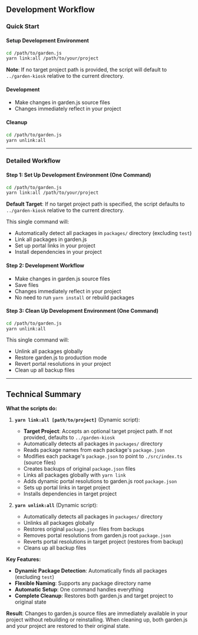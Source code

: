 ## Development Workflow

### Quick Start

#### Setup Development Environment

```bash
cd /path/to/garden.js
yarn link:all /path/to/your/project
```

**Note**: If no target project path is provided, the script will default to `../garden-kiosk` relative to the current directory.

#### Development

- Make changes in garden.js source files
- Changes immediately reflect in your project

#### Cleanup

```bash
cd /path/to/garden.js
yarn unlink:all
```

---

### Detailed Workflow

#### Step 1: Set Up Development Environment (One Command)

```bash
cd /path/to/garden.js
yarn link:all /path/to/your/project
```

**Default Target**: If no target project path is specified, the script defaults to `../garden-kiosk` relative to the current directory.

This single command will:

- Automatically detect all packages in `packages/` directory (excluding `test`)
- Link all packages in garden.js
- Set up portal links in your project
- Install dependencies in your project

#### Step 2: Development Workflow

- Make changes in garden.js source files
- Save files
- Changes immediately reflect in your project
- No need to run `yarn install` or rebuild packages

#### Step 3: Clean Up Development Environment (One Command)

```bash
cd /path/to/garden.js
yarn unlink:all
```

This single command will:

- Unlink all packages globally
- Restore garden.js to production mode
- Revert portal resolutions in your project
- Clean up all backup files

---

## Technical Summary

**What the scripts do:**

1. **`yarn link:all [path/to/project]`** (Dynamic script):

   - **Target Project**: Accepts an optional target project path. If not provided, defaults to `../garden-kiosk`
   - Automatically detects all packages in `packages/` directory
   - Reads package names from each package's `package.json`
   - Modifies each package's `package.json` to point to `./src/index.ts` (source files)
   - Creates backups of original `package.json` files
   - Links all packages globally with `yarn link`
   - Adds dynamic portal resolutions to garden.js root `package.json`
   - Sets up portal links in target project
   - Installs dependencies in target project

2. **`yarn unlink:all`** (Dynamic script):
   - Automatically detects all packages in `packages/` directory
   - Unlinks all packages globally
   - Restores original `package.json` files from backups
   - Removes portal resolutions from garden.js root `package.json`
   - Reverts portal resolutions in target project (restores from backup)
   - Cleans up all backup files

**Key Features:**

- **Dynamic Package Detection**: Automatically finds all packages (excluding `test`)
- **Flexible Naming**: Supports any package directory name
- **Automatic Setup**: One command handles everything
- **Complete Cleanup**: Restores both garden.js and target project to original state

**Result**: Changes to garden.js source files are immediately available in your project without rebuilding or reinstalling. When cleaning up, both garden.js and your project are restored to their original state.
